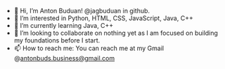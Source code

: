 - 👋 Hi, I’m Anton Buduan! @jagbuduan in github. 
- 👀 I’m interested in Python, HTML, CSS, JavaScript, Java, C++
- 🌱 I’m currently learning Java, C++
- 💞️ I’m looking to collaborate on nothing yet as I am focused on building my foundations before I start.
- 📫 How to reach me: You can reach me at my Gmail @antonbuds.business@gmail.com

<!---
jagbuduan/jagbuduan is a ✨ special ✨ repository because its `README.md` (this file) appears on your GitHub profile.
You can click the Preview link to take a look at your changes.
--->
